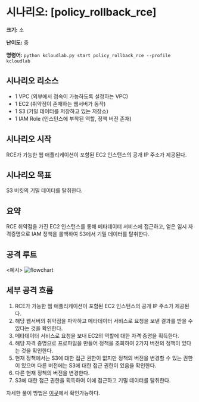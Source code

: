 # 시나리오: [policy_rollback_rce]
**크기:** 소

**난이도:** 중

**명령어:** `python kcloudlab.py start policy_rollback_rce --profile kcloudlab`

## 시나리오 리소스
- 1 VPC (외부에서 접속이 가능하도록 설정하는 VPC)
- 1 EC2 (취약점이 존재하는 웹서버가 동작)
- 1 S3 (기밀 데이터를 저장하고 있는 저장소)
- 1 IAM Role (인스턴스에 부착된 역할, 정책 버전 존재)

## 시나리오 시작
RCE가 가능한 웹 애플리케이션이 포함된 EC2 인스턴스의 공개 IP 주소가 제공된다.


## 시나리오 목표
S3 버킷의 기밀 데이터를 탈취한다.

## 요약
RCE 취약점을 가진 EC2 인스턴스를 통해 메타데이터 서비스에 접근하고,
얻은 임시 자격증명으로 IAM 정책을 롤백하여 S3에서 기밀 데이터를 탈취한다.


## 공격 루트
<예시>
![flowchart](https://github.com/user-attachments/assets/d85f94b4-a91b-4ff1-9dc1-02505b023392)

## 세부 공격 흐름

1. RCE가 가능한 웹 애플리케이션이 포함된 EC2 인스턴스의 공개 IP 주소가 제공된다.
2. 해당 웹서버의 취약점을 파악하고 메타데이터 서비스로 요청을 보낸 결과를 받을 수 있다는 것을 확인한다.
3. 메타데이터 서비스로 요청을 보내 EC2의 역할에 대한 자격 증명을 획득한다.
4. 해당 자격 증명으로 프로파일을 만들어 정책을 조회하여 2가지 버전의 정책이 있다는 것을 확인한다.
5. 현재 정책에서는 S3에 대한 접근 권한이 없지만 정책의 버전을 변경할 수 있는 권한이 있으며 다른 버전에는 S3에 대한 접근 권한이 있음을 확인한다.
6. 다른 현재 정책의 버전을 변경한다.
7. S3에 대한 접근 권한을 획득하여 이에 접근하고 기밀 데이터를 탈취한다.

자세한 풀이 방법은 [이곳](./cheat_sheet.md)에서 확인가능하다.  
